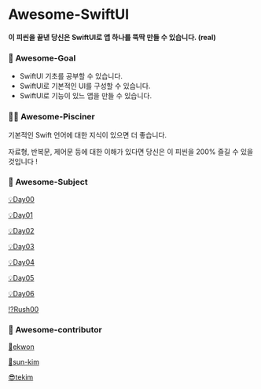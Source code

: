 # Awesome-SwiftUI

**이 피씬을 끝낸 당신은 SwiftUI로 앱 하나를 뚝딱 만들 수 있습니다. (real)**


### 🤹 Awesome-Goal

- SwiftUI 기초를 공부할 수 있습니다.
- SwiftUI로 기본적인 UI를 구성할 수 있습니다.
- SwiftUI로 기능이 있느 앱을 만들 수 있습니다.


### 🧑‍💻 Awesome-Pisciner

기본적인 Swift 언어에 대한 지식이 있으면 더 좋습니다.

자료형, 반복문, 제어문 등에 대한 이해가 있다면 당신은 이 피씬을 200% 즐길 수 있을 것입니다 !


### 📄 Awesome-Subject

[💡Day00](https://github.com/2unbini/Awesome-SwiftUI/blob/main/Day00/Day00.pdf)

[💡Day01](https://github.com/2unbini/Awesome-SwiftUI/blob/main/Day01/Day01.pdf)

[💡Day02](https://github.com/2unbini/Awesome-SwiftUI/blob/main/Day02/Day02.pdf)

[💡Day03](https://github.com/2unbini/Awesome-SwiftUI/blob/main/Day03/Day03.pdf)

[💡Day04](https://github.com/2unbini/Awesome-SwiftUI/blob/main/Day04/Day04.pdf)

[💡Day05](https://github.com/2unbini/Awesome-SwiftUI/blob/main/Day05/Day05.pdf)

[💡Day06](https://github.com/2unbini/Awesome-SwiftUI/blob/main/Day06/Day06.pdf)

[⁉️Rush00](https://github.com/2unbini/Awesome-SwiftUI/blob/main/Rush00/Rush00.pdf)


### 🦹 Awesome-contributor

[🤩ekwon](https://github.com/2unbini)

[🥰sun-kim](https://github.com/skkimeo)

[😎tekim](https://github.com/tekim-526)
